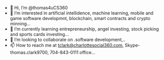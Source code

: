 - 👋 Hi, I’m @thomas4uCS360
- 👀 I’m interested in artificial intellidence, machine learning, mobile and game software developmnt, blockchain, smart contracts and crypto minning...
- 🌱 I’m currently learning entrepreneurship, angel investing, stock picking and sports cards investing...
- 💞️ I’m looking to collaborate on .software development,..
- 📫 How to reach me at tclark@charlottesocial360.com, Skype- thomas.clark9700, 704-843-0111 office...

<!---
thomas4uCS360/thomas4uCS360 is a ✨ special ✨ repository because its `README.md` (this file) appears on your GitHub profile.
You can click the Preview link to take a look at your changes.
--->

